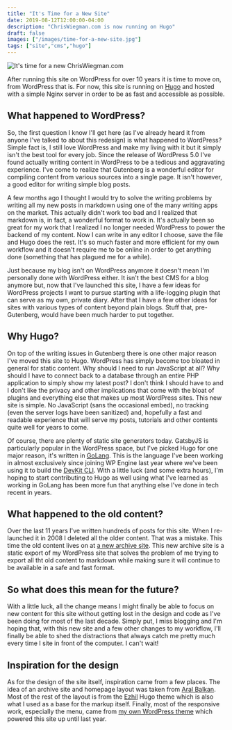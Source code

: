 ```yaml
---
title: "It's Time for a New Site"
date: 2019-08-12T12:00:00-04:00
description: "ChrisWiegman.com is now running on Hugo"
draft: false
images: ["/images/time-for-a-new-site.jpg"]
tags: ["site","cms","hugo"]
---
```


![It's time for a new ChrisWiegman.com](/images/time-for-a-new-site.jpg)

After running this site on WordPress for over 10 years it is time to move on, from WordPress that is. For now, this site is running on [Hugo](https://gohugo.io/ "The Hugo static site generator") and hosted with a simple Nginx server in order to be as fast and accessible as possible.

## What happened to WordPress?

So, the first question I know I'll get here (as I've already heard it from anyone I've talked to about this redesign) is what happened to WordPress? Simple fact is, I still love WordPress and make my living with it but it simply isn't the best tool for every job. Since the release of WordPress 5.0 I've found actually writing content in WordPress to be a tedious and aggravating experience. I've come to realize that Gutenberg is a wonderful editor for compiling content from various sources into a single page. It isn't however, a good editor for writing simple blog posts.

A few months ago I thought I would try to solve the writing problems by writing all my new posts in markdown using one of the many writing apps on the market. This actually didn't work too bad and I realized that markdown is, in fact, a wonderful format to work in. It's actually been so great for my work that I realized I no longer needed WordPress to power the backend of my content. Now I can write in any editor I choose, save the file and Hugo does the rest. It's so much faster and more efficient for my own workflow and it doesn't require me to be online in order to get anything done (something that has plagued me for a while).

Just because my blog isn't on WordPress anymore it doesn't mean I'm personally done with WordPress either. It isn't the best CMS for a blog anymore but, now that I've launched this site, I have a few ideas for WordPress projects I want to pursue starting with a life-logging plugin that can serve as my own, private diary. After that I have a few other ideas for sites with various types of content beyond plain blogs. Stuff that, pre-Gutenberg, would have been much harder to put together.

## Why Hugo?

On top of the writing issues in Gutenberg there is one other major reason I've moved this site to Hugo. WordPress has simply become too bloated in general for static content. Why should I need to run JavaScript at all? Why should I have to connect back to a database through an entire PHP application to simply show my latest post? I don't think I should have to and I don't like the privacy and other implications that come with the bloat of plugins and everything else that makes up most WordPress sites. This new site is simple. No JavaScript (sans the occasional embed), no tracking (even the server logs have been sanitized) and, hopefully a fast and readable experience that will serve my posts, tutorials and other contents quite well for years to come.

Of course, there are plenty of static site generators today. GatsbyJS is particularly popular in the WordPress space, but I've picked Hugo for one major reason, it's written in [GoLang](https://golang.org/ "GoLang programming language"). This is the language I've been working in almost exclusively since joining WP Engine last year where we've been using it to build the [DevKit CLI](https://wpengine.com/devkit/ "WP Engine's DevKit local development environment"). With a little luck (and some extra hours), I'm hoping to start contributing to Hugo as well using what I've learned as working in GoLang has been more fun that anything else I've done in tech recent in years.

## What happened to the old content?

Over the last 11 years I've written hundreds of posts for this site. When I re-launched it in 2008 I deleted all the older content. That was a mistake. This time the old content lives on at [a new archive site](https://archive.chriswiegman.com "the archives of chriswiegman.com"). This new archive site is a static export of my WordPress site that solves the problem of me trying to export all tht old content to markdown while making sure it will continue to be available in a safe and fast format.

## So what does this mean for the future?

With a little luck, all the change means I might finally be able to focus on new content for this site without getting lost in the design and code as I've been doing for most of the last decade. Simply put, I miss blogging and I'm hoping that, with this new site and a few other changes to my workflow, I'll finally be able to shed the distractions that always catch me pretty much every time I site in front of the computer. I can't wait!

## Inspiration for the design

As for the design of the site itself, inspiration came from a few places. The idea of an archive site and homepage layout was taken from [Aral Balkan](https://ar.al "Aral Balkan"). Most of the rest of the layout is from the [Ezhil](https://github.com/vividvilla/ezhil "Ezhil Hugo theme") Hugo theme which is also what I used as a base for the markup itself. Finally, most of the responsive work, especially the menu, came from [my own WordPress theme](https://gitea.chriswiegman.com/chriswiegman/chriswiegman-theme "the old ChrisWiegman.com WordPress theme") which powered this site up until last year.
